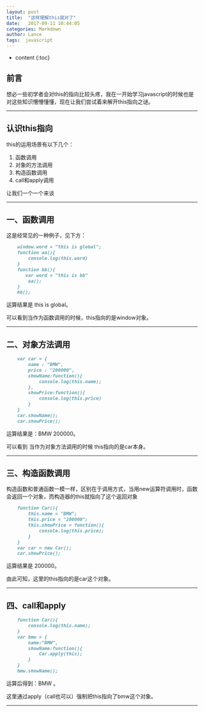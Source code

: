 ```yaml
---
layout: post
title:  "这样理解this就对了"
date:   2017-09-11 10:44:05
categories: Markdown
author: Lance
tags:  javascript
---
```


* content
{:toc}

## 前言
想必一些初学者会对this的指向比较头疼，我在一开始学习javascript的时候也是对这些知识懵懵懂懂，现在让我们尝试着来解开this指向之谜。

***




## 认识this指向
this的运用场景有以下几个：
1. 函数调用
2. 对象的方法调用
3. 构造函数调用
4. call和apply调用

让我们一个一个来谈

***

## 一、函数调用
这是经常见的一种例子，见下方：
```md
    window.word = "this is global";
    function aa(){   
        console.log(this.word)
    }
    function bb(){
       var word = "this is bb"
        aa();
    }
    bb();
```
运算结果是 this is global。

可以看到当作为函数调用的时候，this指向的是window对象。

***

## 二、对象方法调用
```md
    var car = {
        name : "BMW",
        price : "200000",
        showName:function(){
            console.log(this.name);
        },
        showPrice:function(){
            console.log(this.price)
        }
    }
    car.showName();
    car.showPrice();
```
运算结果是：BMW 200000。

可以看到 当作为对象方法调用的时候 this指向的是car本身。

***

## 三、构造函数调用
构造函数和普通函数一模一样，区别在于调用方式，当用new运算符调用时，函数会返回一个对象，而构造器的this就指向了这个返回对象
```md
    function Car(){
        this.name = "BMW";
        this.price = "200000";
        this.showPrice = function(){
            console.log(this.price);
        }
    }
    var car = new Car();
    car.showPrice();
```
运算结果是 200000。

由此可知，这里的this指向的是car这个对象。

***

## 四、call和apply
```md
    function Car(){
        console.log(this.name);
    }
    var bmw = {
        name:"BMW",
        showName:function(){
            Car.apply(this);
        }
    }
    bmw.showName();
```
运算后得到：BMW 。

这里通过apply（call也可以）强制把this指向了bmw这个对象。

***